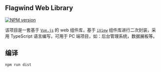 ## Flagwind Web Library

[![NPM version](https://img.shields.io/npm/v/flagwind-web.svg?style=flat)](https://www.npmjs.com/package/flagwind-web)

 该项目是一套基于 [`Vue.js`](https://cn.vuejs.org/) 的 web 组件库，基于 [`iView`](https://www.iviewui.com/) 组件库进行二次封装，采用 TypeScript 语言编写，可用于 PC 端项目，如：后台管理系统，数据展板等。

## 编译

``` sh
npm run dist
```